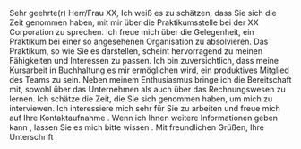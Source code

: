 Sehr geehrte(r) Herr/Frau XX, Ich weiß es zu schätzen, dass Sie sich die Zeit genommen haben, mit mir über die Praktikumsstelle bei der XX Corporation zu sprechen.  Ich freue mich über die Gelegenheit, ein Praktikum bei einer so angesehenen Organisation zu absolvieren.  Das Praktikum, so wie Sie es darstellen, scheint hervorragend zu meinen Fähigkeiten und Interessen zu passen.  Ich bin zuversichtlich, dass meine Kursarbeit in Buchhaltung es mir ermöglichen wird, ein produktives Mitglied des Teams zu sein.  Neben meinem Enthusiasmus bringe ich die Bereitschaft mit, sowohl über das Unternehmen als auch über das Rechnungswesen zu lernen.  Ich schätze die Zeit, die Sie sich genommen haben, um mich zu interviewen.  Ich interessiere mich sehr für Sie zu arbeiten und freue mich auf Ihre Kontaktaufnahme .  Wenn ich Ihnen weitere Informationen geben kann , lassen Sie es mich bitte wissen .  Mit freundlichen Grüßen, Ihre Unterschrift